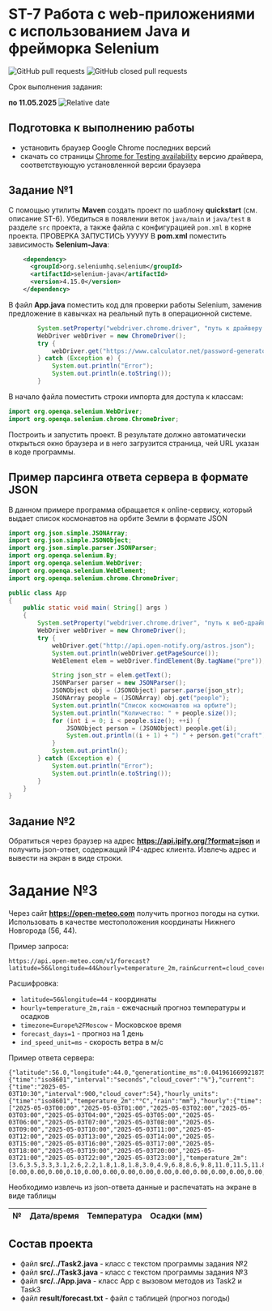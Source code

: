 # ST-7 Работа с web-приложениями с использованием Java и фрейморка Selenium


![GitHub pull requests](https://img.shields.io/github/issues-pr/UNN-CS/ST-7)
![GitHub closed pull requests](https://img.shields.io/github/issues-pr-closed/UNN-CS/ST-7)

Срок выполнения задания:

**по 11.05.2025** ![Relative date](https://img.shields.io/date/1746997200)

## Подготовка к выполнению работы

- установить браузер Google Chrome последних версий
- скачать со страницы [Chrome for Testing availability](https://googlechromelabs.github.io/chrome-for-testing/) версию драйвера, соответствующую установленной версии браузера


## Задание №1

С помощью утилиты **Maven** создать проект по шаблону **quickstart** (см. описание ST-6). Убедиться в появлении веток `java/main` и `java/test` в разделе `src` проекта, а также файла с конфигурацией `pom.xml` в корне проекта.
ПРОВЕРКА ЗАПУСТИСЬ УУУУУ
В **pom.xml** поместить зависимость **Selenium-Java**:

```xml
    <dependency>
      <groupId>org.seleniumhq.selenium</groupId>
      <artifactId>selenium-java</artifactId>
      <version>4.15.0</version>
    </dependency>

```

В файл **App.java** поместить код для проверки работы Selenium, заменив предложение в кавычках на реальный путь в операционной системе.

```java
        System.setProperty("webdriver.chrome.driver", "путь к драйверу в файловой системе");
        WebDriver webDriver = new ChromeDriver();
        try {
            webDriver.get("https://www.calculator.net/password-generator.html");
        } catch (Exception e) {
            System.out.println("Error");
            System.out.println(e.toString());
        }
```

В начало файла поместить строки импорта для доступа к классам:

```java
import org.openqa.selenium.WebDriver;
import org.openqa.selenium.chrome.ChromeDriver;
```

Построить и запустить проект. В результате должно автоматически открыться окно браузера и в него загрузится страница, чей URL указан в коде программы.

## Пример парсинга ответа сервера в формате JSON

В данном примере программа обращается к online-сервису, который выдает список космонавтов на орбите Земли в формате JSON

```java
import org.json.simple.JSONArray;
import org.json.simple.JSONObject;
import org.json.simple.parser.JSONParser;
import org.openqa.selenium.By;
import org.openqa.selenium.WebDriver;
import org.openqa.selenium.WebElement;
import org.openqa.selenium.chrome.ChromeDriver;

public class App 
{
    public static void main( String[] args )
    {
        System.setProperty("webdriver.chrome.driver", "путь к веб-драйверу");
        WebDriver webDriver = new ChromeDriver();
        try {
            webDriver.get("http://api.open-notify.org/astros.json");
            System.out.println(webDriver.getPageSource());
            WebElement elem = webDriver.findElement(By.tagName("pre"));

            String json_str = elem.getText();
            JSONParser parser = new JSONParser();
            JSONObject obj = (JSONObject) parser.parse(json_str);
            JSONArray people = (JSONArray) obj.get("people");
            System.out.println("Список космонавтов на орбите");
            System.out.println("Количество: " + people.size());
            for (int i = 0; i < people.size(); ++i) {
                JSONObject person = (JSONObject) people.get(i);
                System.out.println((i + 1) + ") " + person.get("craft") + " " + person.get("name"));
            }
            System.out.println();
        } catch (Exception e) {
            System.out.println("Error");
            System.out.println(e.toString());
        }
    }
}
```

## Задание №2

Обратиться через браузер на адрес **https://api.ipify.org/?format=json** и получить json-ответ, содержащий IP4-адрес клиента. Извлечь адрес и вывести на экран в виде строки.

# Задание №3

Через сайт **https://open-meteo.com** получить прогноз погоды на сутки. Использовать в качестве местоположения координаты Нижнего Новгорода (56, 44).

Пример запроса:

```
https://api.open-meteo.com/v1/forecast?latitude=56&longitude=44&hourly=temperature_2m,rain&current=cloud_cover&timezone=Europe%2FMoscow&forecast_days=1&wind_speed_unit=ms
```

Расшифровка:

- `latitude=56&longitude=44` - координаты
- `hourly=temperature_2m,rain` - ежечасный прогноз температуры и осадков
- `timezone=Europe%2FMoscow` - Московское время
- `forecast_days=1` - прогноз на 1 день
- `ind_speed_unit=ms` - скорость ветра в м/с

Пример ответа сервера:

```
{"latitude":56.0,"longitude":44.0,"generationtime_ms":0.041961669921875,"utc_offset_seconds":10800,"timezone":"Europe/Moscow","timezone_abbreviation":"GMT+3","elevation":169.0,"current_units":{"time":"iso8601","interval":"seconds","cloud_cover":"%"},"current":{"time":"2025-05-03T10:30","interval":900,"cloud_cover":54},"hourly_units":{"time":"iso8601","temperature_2m":"°C","rain":"mm"},"hourly":{"time":["2025-05-03T00:00","2025-05-03T01:00","2025-05-03T02:00","2025-05-03T03:00","2025-05-03T04:00","2025-05-03T05:00","2025-05-03T06:00","2025-05-03T07:00","2025-05-03T08:00","2025-05-03T09:00","2025-05-03T10:00","2025-05-03T11:00","2025-05-03T12:00","2025-05-03T13:00","2025-05-03T14:00","2025-05-03T15:00","2025-05-03T16:00","2025-05-03T17:00","2025-05-03T18:00","2025-05-03T19:00","2025-05-03T20:00","2025-05-03T21:00","2025-05-03T22:00","2025-05-03T23:00"],"temperature_2m":[3.6,3.5,3.3,3.1,2.6,2.2,1.8,1.8,1.8,3.0,4.9,6.8,8.6,9.8,11.0,11.5,11.8,11.5,10.7,9.8,9.0,8.7,8.4,8.3],"rain":[0.00,0.00,0.00,0.10,0.00,0.00,0.00,0.00,0.00,0.00,0.00,0.00,0.00,0.00,0.00,0.00,0.00,0.00,0.00,0.00,0.00,0.10,0.10,0.00]}}
```

Необходимо извлечь из json-ответа данные и распечатать на экране в виде таблицы

|№   |  Дата/время   | Температура | Осадки (мм)  |
| -- | ------------- | ----------- | ------------ |


## Состав проекта

- файл **src/../Task2.java** - класс с текстом программы задания №2
- файл **src/../Task3.java** - класс с текстом программы задания №3
- файл **src/../App.java** - класс App с вызовом методов из Task2 и Task3
- файл **result/forecast.txt** - файл с таблицей (прогноз погоды)


